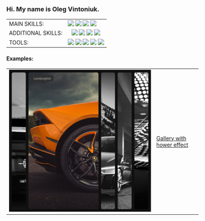 ### Hi. My name is Oleg Vintoniuk.

<table>
  <tboby>
    <tr>
      <td>
        MAIN SKILLS:
      </td>
      <td>
        <img src="https://img.shields.io/badge/HTML-555555.svg?&style=flat-square&logo=html5" /> <img src="https://img.shields.io/badge/CSS-555555.svg?&style=flat-square&logo=css3" /> <img src="https://img.shields.io/badge/JavaScript-555555.svg?&style=flat-square&logo=javascript" /> <img src="https://img.shields.io/badge/React.js-555555.svg?&style=flat-square&logo=react" />
      </td>
    </tr>
    <tr>
      <td>
        ADDITIONAL SKILLS:
      </td>
      <td style="text-align: center">
        <img src="https://img.shields.io/badge/Node.js-555555.svg?&style=flat-square&logo=node.js" /> <img src="https://img.shields.io/badge/npm-555555.svg?&style=flat-square&logo=npm" /> <img src="https://img.shields.io/badge/MongoDB-555555.svg?&style=flat-square&logo=mongodb" /> <img src="https://img.shields.io/badge/Express.js-555555.svg?&style=flat-square&logo=express" />
      </td>
    </tr>
    <tr>
      <td>
        TOOLS:
      </td>
      <td>
        <img src="https://img.shields.io/badge/VS code-555555.svg?&style=flat-square&logo=visualstudiocode" /> <img src="https://img.shields.io/badge/Github-555555.svg?&style=flat-square&logo=github" /> <img src="https://img.shields.io/badge/Chrome DEV tools-555555.svg?&style=flat-square&logo=googlechrome" /> <img src="https://img.shields.io/badge/Webpack-555555.svg?&style=flat-square&logo=webpack" /> <img src="https://img.shields.io/badge/Figma-555555.svg?&style=flat-square&logo=figma" />
      </td>
    </tr>
  </tbody>
</table>

#### Examples:

<table>
  <tbody>
    <tr>
      <td>
        <img src="https://github.com/zion86/zion86/blob/main/assets/images/hover-slider.jpg" />
      </td>
      <td>
        <a href="https://zion86.github.io/portfolio/cards-gallery-with-hover-effect/index.html" target="_blank">Gallery with hower effect</a>
      </td>
    </tr>
  </tbody>
</table>

<!--
**zion86/zion86** is a ✨ _special_ ✨ repository because its `README.md` (this file) appears on your GitHub profile.

Here are some ideas to get you started:

- 🔭 I’m currently working on ...
- 🌱 I’m currently learning ...
- 👯 I’m looking to collaborate on ...
- 🤔 I’m looking for help with ...
- 💬 Ask me about ...
- 📫 How to reach me: ...
- 😄 Pronouns: ...
- ⚡ Fun fact: ...
-->
